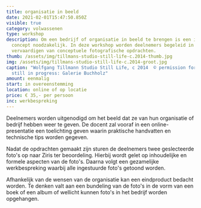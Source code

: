 ```yaml
---
title: organisatie in beeld
date: 2021-02-01T15:47:50.850Z
visible: true
category: volwassenen
type: workshop
description: Om een bedrijf of organisatie in beeld te brengen is een idee, een
  concept noodzakelijk. In deze workshop worden deelnemers begeleid in het
  vervaardigen van conceptuele fotografische opdrachten.
thumb: /assets/img/tillmans-studio-still-life-c.2014-thumb.jpg
img: /assets/img/tillmans-studio-still-life-c.2014-groot.jpg
caption: "Wolfgang Tillmann Studio Still Life, c 2014  © permission for use
  still in progress: Galerie Buchholz"
amount: eenmalig
start: in overeenstemming
location: online of op locatie
price: € 35,- per persoon
inc: werkbespreking
---
```

Deelnemers worden uitgenodigd om het beeld dat ze van hun organisatie of bedrijf hebben weer te geven. De docent zal vooraf in een online- presentatie een toelichting geven waarin praktische handvatten en technische tips worden gegeven. 

Nadat de opdrachten gemaakt zijn sturen de deelnemers twee geslecteerde foto's op naar Ziris ter beoordeling. Hierbij wordt gelet op inhoudelijke en formele aspecten van de foto's. Daarna volgt een gezamelijke werkbespreking waarbij alle ingestuurde foto's getoond worden.

Afhankelijk van de wensen van de organisatie kan een eindproduct bedacht worden. Te denken valt aan een bundeling van de foto's in de vorm van een boek of een album of wellicht kunnen foto's in het bedrijf worden opgehangen.